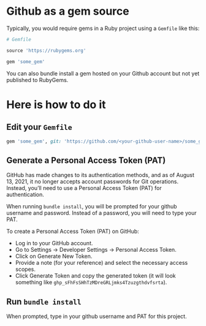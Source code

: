 # Github as a gem source

Typically, you would require gems in a Ruby project using a `Gemfile` like this:

```ruby
# Gemfile

source 'https://rubygems.org'

gem 'some_gem'
```

You can also bundle install a gem hosted on your Github account but not yet published to RubyGems.

# Here is how to do it

## Edit your `Gemfile`
```ruby
gem 'some_gem', git: 'https://github.com/<your-github-user-name>/some_gem'
```

## Generate a Personal Access Token (PAT)
GitHub has made changes to its authentication methods, and as of August 13, 2021, it no longer accepts account passwords for Git operations. Instead, you’ll need to use a Personal Access Token (PAT) for authentication.

When running `bundle install`, you will be prompted for your github username and password.
Instead of a password, you will need to type your PAT.

To create a Personal Access Token (PAT) on GitHub:
- Log in to your GitHub account.
- Go to Settings → Developer Settings → Personal Access Token.
- Click on Generate New Token.
- Provide a note (for your reference) and select the necessary access scopes.
- Click Generate Token and copy the generated token (it will look something like `ghp_sFhFsSHhTzMDreGRLjmks4Tzuzgthdvfsrta`).

## Run `bundle install`
When prompted, type in your github username and PAT for this project.